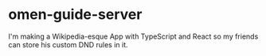 # omen-guide-server
I'm making a Wikipedia-esque App with TypeScript and React so my friends can store his custom DND rules in it.
